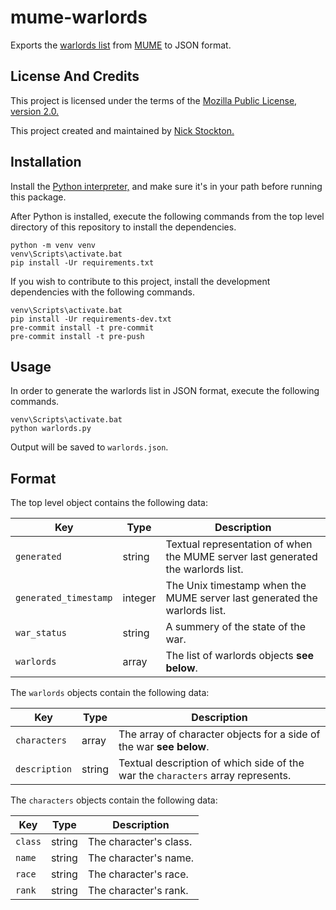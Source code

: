 # mume-warlords

Exports the [warlords list](https://mume.org/news/war "MUME Warlords Page") from [MUME](https://mume.org "MUME Official Site") to JSON format.

## License And Credits

This project is licensed under the terms of the [Mozilla Public License, version 2.0.](https://www.mozilla.org/en-US/MPL/2.0 "License Page")

This project created and maintained by [Nick Stockton.](https://github.com/nstockton)

## Installation

Install the [Python interpreter,](https://python.org "Python Home Page") and make sure it's in your path before running this package.

After Python is installed, execute the following commands from the top level directory of this repository to install the dependencies.
```
python -m venv venv
venv\Scripts\activate.bat
pip install -Ur requirements.txt
```

If you wish to contribute to this project, install the development dependencies with the following commands.
```
venv\Scripts\activate.bat
pip install -Ur requirements-dev.txt
pre-commit install -t pre-commit
pre-commit install -t pre-push
```

## Usage

In order to generate the warlords list in JSON format, execute the following commands.
```
venv\Scripts\activate.bat
python warlords.py
```
Output will be saved to `warlords.json`.

## Format

The top level object contains the following data:

| Key | Type | Description |
| --- | --- | --- |
| `generated` | string | Textual representation of when the MUME server last generated the warlords list. |
| `generated_timestamp` | integer | The Unix timestamp when the MUME server last generated the warlords list. |
| `war_status` | string | A summery of the state of the war. |
| `warlords` | array | The list of warlords objects **see below**.

The `warlords` objects contain the following data:

| Key | Type | Description |
| --- | --- | --- |
| `characters` | array | The array of character objects for a side of the war **see below**. |
| `description` | string | Textual description of which side of the war the `characters` array represents. |

The `characters` objects contain the following data:

| Key | Type | Description |
| --- | --- | --- |
| `class` | string | The character's class. |
| `name` | string | The character's name. |
| `race` | string | The character's race. |
| `rank` | string | The character's rank. |
